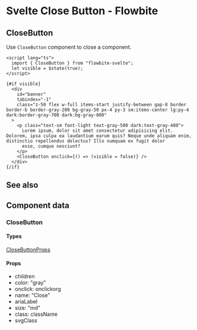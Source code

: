 # Svelte Close Button - Flowbite


## CloseButton

Use `CloseButton` component to close a component.

```svelte
<script lang="ts">
  import { CloseButton } from "flowbite-svelte";
  let visible = $state(true);
</script>

{#if visible}
  <div
    id="banner"
    tabindex="-1"
    class="z-50 flex w-full items-start justify-between gap-8 border border-b border-gray-200 bg-gray-50 px-4 py-3 sm:items-center lg:py-4 dark:border-gray-700 dark:bg-gray-800"
  >
    <p class="text-sm font-light text-gray-500 dark:text-gray-400">
      Lorem ipsum, dolor sit amet consectetur adipisicing elit. Dolorem, ipsa culpa ea laudantium earum quis? Neque unde aliquam enim, distinctio repellendus delectus? Illo numquam ex fugit dolor
      esse, cumque nesciunt?
    </p>
    <CloseButton onclick={() => (visible = false)} />
  </div>
{/if}
```

## See also

<Seealso links={relatedLinks} />

## Component data

### CloseButton

#### Types

[CloseButtonProps](https://github.com/themesberg/flowbite-svelte/blob/main/src/lib/types.ts#L144)

#### Props

- children
- color: "gray"
- onclick: onclickorg
- name: "Close"
- ariaLabel
- size: "md"
- class: className
- svgClass

